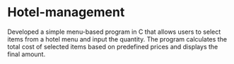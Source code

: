 # Hotel-management
Developed a simple menu-based program in C that allows users to select items from a hotel menu and input the quantity. The program calculates the total cost of selected items based on predefined prices and displays the final amount.
